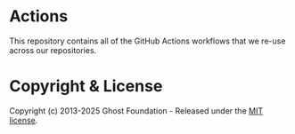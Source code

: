 # Actions

This repository contains all of the GitHub Actions workflows that we re-use across our repositories.

# Copyright & License 

Copyright (c) 2013-2025 Ghost Foundation - Released under the [MIT license](LICENSE).